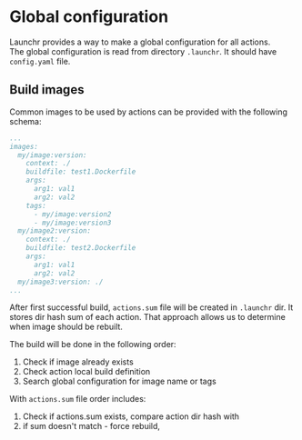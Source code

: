 # Global configuration

Launchr provides a way to make a global configuration for all actions.  
The global configuration is read from directory `.launchr`. It should have `config.yaml` file.

## Build images

Common images to be used by actions can be provided with the following schema:
```yaml
...
images:
  my/image:version:
    context: ./
    buildfile: test1.Dockerfile
    args:
      arg1: val1
      arg2: val2
    tags:
      - my/image:version2
      - my/image:version3
  my/image2:version:
    context: ./
    buildfile: test2.Dockerfile
    args:
      arg1: val1
      arg2: val2
  my/image3:version: ./
...
```

After first successful build, `actions.sum` file will be created in `.launchr` dir.
It stores dir hash sum of each action. That approach allows us to determine
when image should be rebuilt.

The build will be done in the following order:
1. Check if image already exists
2. Check action local build definition
3. Search global configuration for image name or tags 

With `actions.sum` file order includes:
1. Check if actions.sum exists, compare action dir hash with 
2. if sum doesn't match - force rebuild,
